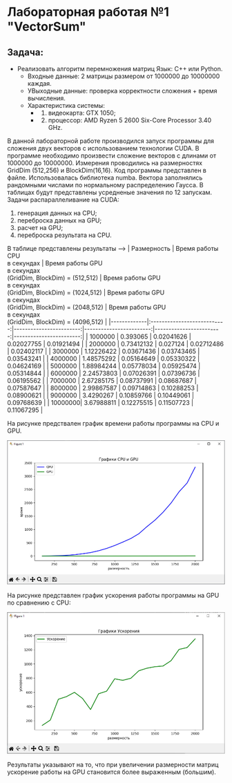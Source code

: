 # Лабораторная работая №1 "VectorSum"
## Задача: 
- Реализовать алгоритм перемножения матриц Язык: C++ или Python.<br />
    - Входные данные: 2 матрицы размером от 1000000 до 10000000 каждая.<br />
    - УВыходные данные: проверка корректности сложения + время вычисления.
    - Характеристика системы: 
        - 1. видеокарта: GTX 1050;
        - 2. процессор: AMD Ryzen 5 2600 Six-Core Processor 3.40 GHz. 

В данной лабораторной работе производился запуск программы для сложения двух векторов с использованием технологии CUDA. В программе необходимо произвести сложение векторов с длинами от 1000000 до 10000000. Измерения проводились на размерностях GridDim (512,256) и BlockDim(16,16). Код программы представлен в файле. Использовалась библиотека numba. Вектора заполнялись рандомными числами по нормальному распределению Гаусса. В таблицах будут представлены усредненые значения по 12 запускам.<br />
Задачи распараллеливание на CUDA:
1. генерация данных на CPU;
2. переброска данных на GPU;
3. расчет на GPU;
4. переброска результата на CPU.   

В таблице представлены результаты -->
| Размерность | Время работы CPU <br /> в секундах | Время работы GPU <br /> в секундах <br /> (GridDim, BlockDim) = (512,512) | Время работы GPU <br /> в секундах <br /> (GridDim, BlockDim) = (1024,512) | Время работы GPU <br /> в секундах <br /> (GridDim, BlockDim) = (2048,512) | Время работы GPU <br /> в секундах <br /> (GridDim, BlockDim) = (4096,512) |
|-------------|:---------------------------:|------------------------:|------------------------:|------------------------:|------------------------:|
| 1000000 | 0.393065   | 0.02041626 | 0.02027755 | 0.01921494 |
| 2000000 | 0.73412132 | 0.027124   | 0.02712486 | 0.02402117 |
| 3000000 | 1.12226422 | 0.03671436 | 0.03743465 | 0.03543241 |
| 4000000 | 1.48575292 | 0.05164649 | 0.05330322 | 0.04624169 |
| 5000000 | 1.88984244 | 0.05778034 | 0.05925474 | 0.05314844 |
| 6000000 | 2.24573803 | 0.07026391 | 0.07396736 | 0.06195562 |
| 7000000 | 2.67285175 | 0.08737991 | 0.08687687 | 0.07587647 |
| 8000000 | 2.99867587 | 0.09714863 | 0.10288253 | 0.08900621 |
| 9000000 | 3.4290267  | 0.10859766 | 0.10449061 | 0.09768639 |
| 10000000| 3.67988811 | 0.12275515 | 0.11507723 | 0.11067295 |



На рисунке предствален график времени работы программы на CPU и GPU. 

![График](https://github.com/BandooSs/my_HPC-Samara/blob/main/LR_1/Время_CPU_GPU.jpg)

На рисунке представлен график ускорения работы программы на GPU по сравнению с CPU:

![График](https://github.com/BandooSs/my_HPC-Samara/blob/main/LR_1/Ускорение.jpg)

Результаты указывают на то, что при увеличении размерности матриц ускорение работы на GPU становится более выраженным (большим).  

